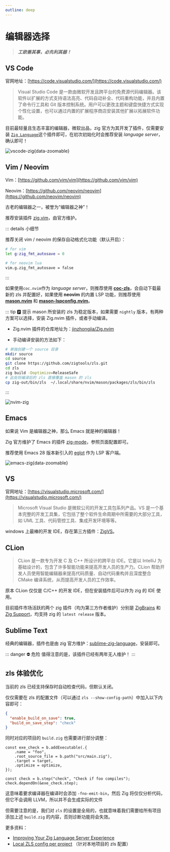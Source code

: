 ```yaml
---
outline: deep
---
```


# 编辑器选择

> **_工欲善其事，必先利其器！_**

## VS Code

官网地址：[https://code.visualstudio.com/](https://code.visualstudio.com/)

> Visual Studio Code 是一款由微软开发且跨平台的免费源代码编辑器。该软件以扩展的方式支持语法高亮、代码自动补全、代码重构功能，并且内置了命令行工具和 Git 版本控制系统。用户可以更改主题和键盘快捷方式实现个性化设置，也可以通过内置的扩展程序商店安装其他扩展以拓展软件功能。

目前最轻量且生态丰富的编辑器，微软出品，zig 官方为其开发了插件，仅需要安装 [`Zig Language`](https://marketplace.visualstudio.com/items?itemName=ziglang.vscode-zig)这个插件即可，在初次初始化时会推荐安装 _language server_，确认即可！

![vscode-zig](/picture/basic/vscode-zig.png){data-zoomable}

## Vim / Neovim

Vim：[https://github.com/vim/vim](https://github.com/vim/vim)

Neovim：[https://github.com/neovim/neovim](https://github.com/neovim/neovim)

古老的编辑器之一，被誉为“编辑器之神”！

推荐安装插件 [zig.vim](https://github.com/ziglang/zig.vim)，由官方维护。

::: details 小细节

推荐关闭 vim / neovim 的保存自动格式化功能（默认开启）：

```sh
# for vim
let g:zig_fmt_autosave = 0

# for neovim lua
vim.g.zig_fmt_autosave = false
```

:::

如果使用`coc.nvim`作为 _language server_，则推荐使用 [**coc-zls**](https://github.com/xiyaowong/coc-zls)，会自动下载最新的 zls 并配置好，如果使用 **neovim** 的内置 LSP 功能，则推荐使用 [**mason.nvim**](https://github.com/williamboman/mason.nvim) 和 [**mason-lspconfig.nvim**](https://github.com/williamboman/mason-lspconfig.nvim)。

::: tip 🅿️ 提示
mason 所安装的 zls 为稳定版本，如果需要 `nightly` 版本，有两种方案可以选择，安装 Zig.nvim 插件，或者手动编译。

- Zig.nvim 插件的仓库地址为：[jinzhongjia/Zig.nvim](https://github.com/jinzhongjia/Zig.nvim)

- 手动编译安装的方法如下：

```sh
# 单独创建一个 source 目录
mkdir source
cd source
git clone https://github.com/zigtools/zls.git
cd zls
zig build -Doptimize=ReleaseSafe
# 此处将编译后的 zls 直接覆盖 mason 的 zls
cp zig-out/bin/zls  ~/.local/share/nvim/mason/packages/zls/bin/zls
```

:::

![nvim-zig](/picture/basic/nvim-zig.png)

## Emacs

如果说 Vim 是编辑器之神，那么 Emacs 就是神的编辑器！

Zig 官方维护了 Emacs 的插件 [zig-mode](https://github.com/ziglang/zig-mode)，参照页面配置即可。

推荐使用 Emacs 28 版本新引入的 [eglot](https://www.gnu.org/software/emacs/manual/html_mono/eglot.html) 作为 LSP 客户端。

![emacs-zig](/picture/basic/emacs-zig.png){data-zoomable}

## VS

官网地址：[https://visualstudio.microsoft.com/](https://visualstudio.microsoft.com/)

> Microsoft Visual Studio 是微软公司的开发工具包系列产品。VS 是一个基本完整的开发工具集，它包括了整个软件生命周期中所需要的大部分工具，如 UML 工具、代码管控工具、集成开发环境等等。

windows 上最棒的开发 IDE，存在第三方插件：[ZigVS](https://marketplace.visualstudio.com/items?itemName=LuckystarStudio.ZigVS)。

## CLion

> CLion 是一款专为开发 C 及 C++ 所设计的跨平台 IDE。它是以 IntelliJ 为基础设计的，包含了许多智能功能来提高开发人员的生产力。CLion 帮助开发人员使用智能编辑器来提高代码质量、自动代码重构并且深度整合 CMake 编译系统，从而提高开发人员的工作效率。

原本 CLion 仅仅是 C/C++ 的开发 IDE，但在安装插件后可以作为 zig 的 IDE 使用。

目前插件市场活跃的两个 zig 插件（均为第三方作者维护）分别是 [ZigBrains](https://plugins.jetbrains.com/plugin/22456-zigbrains) 和 [Zig Support](https://plugins.jetbrains.com/plugin/18062-zig-support)，均支持 zig 的 `latest release` 版本。

## Sublime Text

经典的编辑器，插件也是由 zig 官方维护：[sublime-zig-language](https://github.com/ziglang/sublime-zig-language)，安装即可。

::: danger ⛔ 危险
值得注意的是，该插件已经有两年无人维护！
:::

## zls 体验优化

当前的 zls 已经支持保存时自动检查代码，但默认关闭。

仅仅需要在 zls 的配置文件（可以通过 `zls --show-config-path`）中加入以下内容即可：

```json
{
  "enable_build_on_save": true,
  "build_on_save_step": "check"
}
```

同时对应的项目的 `build.zig` 也需要进行部分调整：

```zig
const exe_check = b.addExecutable(.{
    .name = "foo",
    .root_source_file = b.path("src/main.zig"),
    .target = target,
    .optimize = optimize,
});

const check = b.step("check", "Check if foo compiles");
check.dependOn(&exe_check.step);
```

这意味着要求编译器在编译时会添加 `-fno-emit-bin`，然后 Zig 将仅仅分析代码，但它不会调用 LLVM，所以并不会生成实际的文件

但需要注意的是，我们对 `zls` 的设置是全局的，也就意味着我们需要给所有项目添加上述 `build.zig` 的内容，否则诊断功能将会失效。

更多资料：

- [Improving Your Zig Language Server Experience](https://kristoff.it/blog/improving-your-zls-experience/)
- [Local ZLS config per project](https://github.com/zigtools/zls/issues/1687) （针对本地项目的 zls 配置）
